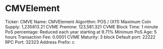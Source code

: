 # CMVElement

Ticker: CMVE
Name: CMVElement
Algorithm: POS / (X11)
Maximum Coin Supply: 1,235813.21 CVME
Premine: 123,581.321 CVME
Block Time: 1 minute
PoS percentage: Reduced each year starting at 9.71%
Minimum PoS Age: 5 hours
Transaction Fee: 0.0001 CVME
Maturity: 3 block
Default port: 22222
RPC Port: 32323
Address Prefix: c